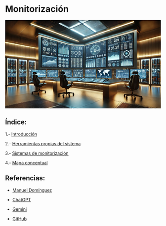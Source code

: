 # Monitorización
![monitorizacion.png](/img/monitorizacion.png)

## Índice:

1.- [Introducción](/md/introduccion.md)

2.- [Herramientas propias del sistema](/md/herramientas.md)

3.- [Sistemas de monitorización](/md/sistemas.md)

4.- [Mapa conceptual](/md/mapa.md)

## Referencias:

- [Manuel Domínguez](https://github.com/mftienda)

- [ChatGPT](https://chatgpt.com/)

- [Gemini](https://gemini.google.com/app)

- [GitHub](https://github.com/tgraf/bmon)
